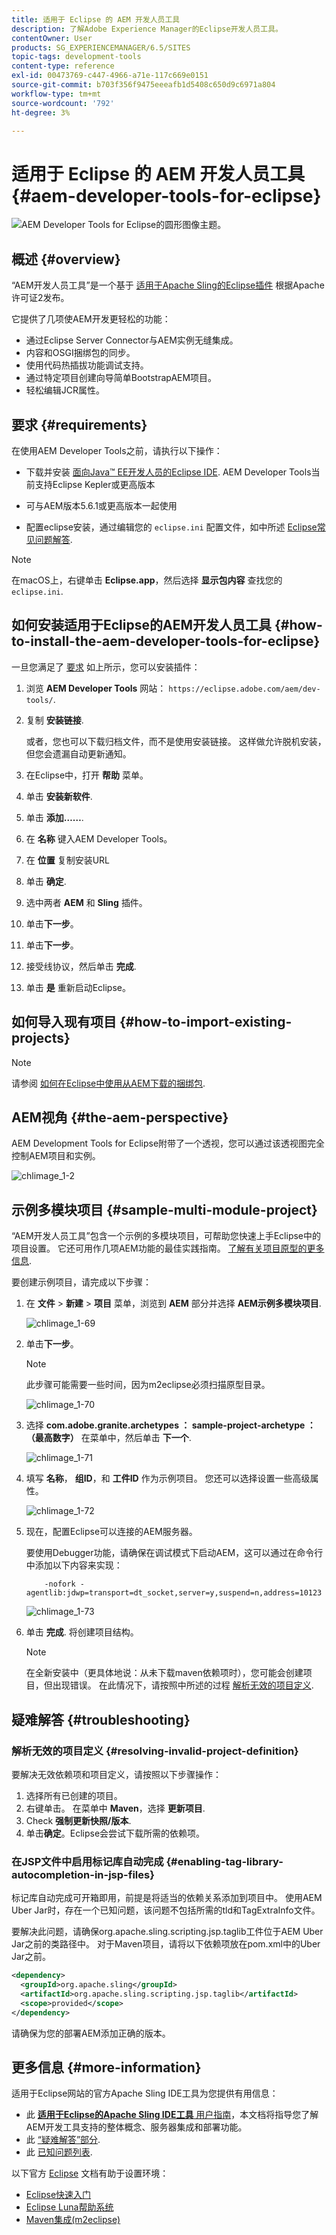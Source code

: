 ```yaml
---
title: 适用于 Eclipse 的 AEM 开发人员工具
description: 了解Adobe Experience Manager的Eclipse开发人员工具。
contentOwner: User
products: SG_EXPERIENCEMANAGER/6.5/SITES
topic-tags: development-tools
content-type: reference
exl-id: 00473769-c447-4966-a71e-117c669e0151
source-git-commit: b703f356f9475eeeafb1d5408c650d9c6971a804
workflow-type: tm+mt
source-wordcount: '792'
ht-degree: 3%

---
```


# 适用于 Eclipse 的 AEM 开发人员工具{#aem-developer-tools-for-eclipse}

![AEM Developer Tools for Eclipse的圆形图像主题。](do-not-localize/chlimage_1-9.png)

## 概述 {#overview}

“AEM开发人员工具”是一个基于 [适用于Apache Sling的Eclipse插件](https://sling.apache.org/documentation/development/ide-tooling.html) 根据Apache许可证2发布。

它提供了几项使AEM开发更轻松的功能：

* 通过Eclipse Server Connector与AEM实例无缝集成。
* 内容和OSGI捆绑包的同步。
* 使用代码热插拔功能调试支持。
* 通过特定项目创建向导简单BootstrapAEM项目。
* 轻松编辑JCR属性。

## 要求 {#requirements}

在使用AEM Developer Tools之前，请执行以下操作：

* 下载并安装 [面向Java™ EE开发人员的Eclipse IDE](https://www.eclipse.org/downloads/packages/release/luna/r/eclipse-ide-java-ee-developers). AEM Developer Tools当前支持Eclipse Kepler或更高版本

* 可与AEM版本5.6.1或更高版本一起使用
* 配置eclipse安装，通过编辑您的 `eclipse.ini` 配置文件，如中所述 [Eclipse常见问题解答](https://wiki.eclipse.org/FAQ_How_do_I_increase_the_heap_size_available_to_Eclipse%3F).

>[!NOTE]
>
>在macOS上，右键单击 **Eclipse.app**，然后选择 **显示包内容** 查找您的 `eclipse.ini`.

## 如何安装适用于Eclipse的AEM开发人员工具 {#how-to-install-the-aem-developer-tools-for-eclipse}

一旦您满足了 [要求](#requirements) 如上所示，您可以安装插件：

1. 浏览 **AEM Developer Tools** 网站： `https://eclipse.adobe.com/aem/dev-tools/`.

1. 复制 **安装链接**.

   或者，您也可以下载归档文件，而不是使用安装链接。 这样做允许脱机安装，但您会遗漏自动更新通知。

1. 在Eclipse中，打开 **帮助** 菜单。
1. 单击 **安装新软件**.
1. 单击 **添加……**.
1. 在 **名称** 键入AEM Developer Tools。
1. 在 **位置** 复制安装URL
1. 单击 **确定**.
1. 选中两者 **AEM** 和 **Sling** 插件。
1. 单击&#x200B;**下一步**。
1. 单击&#x200B;**下一步**。
1. 接受线协议，然后单击 **完成**.
1. 单击 **是** 重新启动Eclipse。

## 如何导入现有项目 {#how-to-import-existing-projects}

>[!NOTE]
>
>请参阅 [如何在Eclipse中使用从AEM下载的捆绑包](https://stackoverflow.com/questions/29699726/how-to-work-with-a-bundle-in-eclipse-when-it-was-downloaded-from-aem/29705407#29705407).

## AEM视角 {#the-aem-perspective}

AEM Development Tools for Eclipse附带了一个透视，您可以通过该透视图完全控制AEM项目和实例。

![chlimage_1-2](assets/chlimage_1-2a.jpeg)

## 示例多模块项目 {#sample-multi-module-project}

“AEM开发人员工具”包含一个示例的多模块项目，可帮助您快速上手Eclipse中的项目设置。 它还可用作几项AEM功能的最佳实践指南。 [了解有关项目原型的更多信息](https://github.com/adobe/aem-project-archetype).

要创建示例项目，请完成以下步骤：

1. 在 **文件** > **新建** > **项目** 菜单，浏览到 **AEM** 部分并选择 **AEM示例多模块项目**.

   ![chlimage_1-69](assets/chlimage_1-69a.png)

1. 单击&#x200B;**下一步**。

   >[!NOTE]
   >
   >此步骤可能需要一些时间，因为m2eclipse必须扫描原型目录。

   ![chlimage_1-70](assets/chlimage_1-70a.png)

1. 选择 **com.adobe.granite.archetypes ： sample-project-archetype ： （最高数字）** 在菜单中，然后单击 **下一个**.

   ![chlimage_1-71](assets/chlimage_1-71a.png)

1. 填写 **名称**， **组ID**，和 **工件ID** 作为示例项目。 您还可以选择设置一些高级属性。

   ![chlimage_1-72](assets/chlimage_1-72a.png)

1. 现在，配置Eclipse可以连接的AEM服务器。

   要使用Debugger功能，请确保在调试模式下启动AEM，这可以通过在命令行中添加以下内容来实现：

   ```
       -nofork -agentlib:jdwp=transport=dt_socket,server=y,suspend=n,address=10123
   ```

   ![chlimage_1-73](assets/chlimage_1-73a.png)

1. 单击 **完成**. 将创建项目结构。

   >[!NOTE]
   >
   >在全新安装中（更具体地说：从未下载maven依赖项时），您可能会创建项目，但出现错误。 在此情况下，请按照中所述的过程 [解析无效的项目定义](#resolving-invalid-project-definition).

## 疑难解答 {#troubleshooting}

### 解析无效的项目定义 {#resolving-invalid-project-definition}

要解决无效依赖项和项目定义，请按照以下步骤操作：

1. 选择所有已创建的项目。
1. 右键单击。 在菜单中 **Maven**，选择 **更新项目**.
1. Check **强制更新快照/版本**.
1. 单击&#x200B;**确定**。Eclipse会尝试下载所需的依赖项。

### 在JSP文件中启用标记库自动完成 {#enabling-tag-library-autocompletion-in-jsp-files}

标记库自动完成可开箱即用，前提是将适当的依赖关系添加到项目中。 使用AEM Uber Jar时，存在一个已知问题，该问题不包括所需的tld和TagExtraInfo文件。

要解决此问题，请确保org.apache.sling.scripting.jsp.taglib工件位于AEM Uber Jar之前的类路径中。 对于Maven项目，请将以下依赖项放在pom.xml中的Uber Jar之前。

```xml
<dependency>
  <groupId>org.apache.sling</groupId>
  <artifactId>org.apache.sling.scripting.jsp.taglib</artifactId>
  <scope>provided</scope>
</dependency>
```

请确保为您的部署AEM添加正确的版本。

## 更多信息 {#more-information}

适用于Eclipse网站的官方Apache Sling IDE工具为您提供有用信息：

* 此 [**适用于Eclipse的Apache Sling IDE工具** 用户指南](https://sling.apache.org/documentation/development/ide-tooling.html)，本文档将指导您了解AEM开发工具支持的整体概念、服务器集成和部署功能。
* 此 [“疑难解答”部分](https://sling.apache.org/documentation/development/ide-tooling.html#troubleshooting).
* 此 [已知问题列表](https://sling.apache.org/documentation/development/ide-tooling.html#known-issues).

以下官方 [Eclipse](https://www.eclipse.org/) 文档有助于设置环境：

* [Eclipse快速入门](https://eclipseide.org/getting-started/)
* [Eclipse Luna帮助系统](https://help.eclipse.org/latest/index.jsp)
* [Maven集成(m2eclipse)](https://www.eclipse.org/m2e/)
